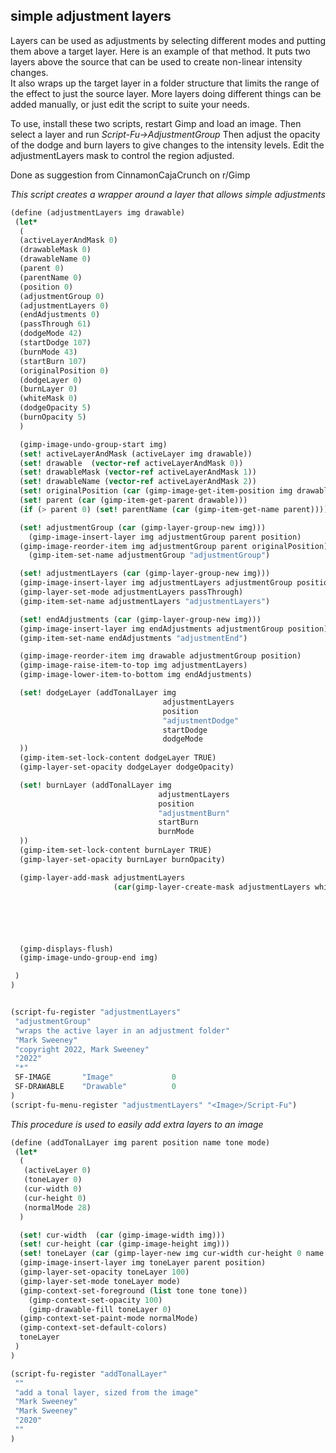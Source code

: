 ## simple adjustment layers

Layers can be used as adjustments by selecting different modes and putting them
above a target layer.  Here is an example of that method.  It puts two layers
above the source that can be used to create non-linear intensity changes.  
It also wraps up the target layer in a folder structure that limits the range
of the effect to just the source layer.  More layers doing different things
can be added manually, or just edit the script to suite your needs.

To use, install these two scripts, restart Gimp and load an image.  Then select
a layer and run *Script-Fu->AdjustmentGroup*  Then adjust the opacity of
the dodge and burn layers to give changes to the intensity levels.
Edit the adjustmentLayers mask to control the region adjusted.

Done as suggestion from CinnamonCajaCrunch on r/Gimp

*This script creates a wrapper around a layer that allows simple adjustments*
```scheme
(define (adjustmentLayers img drawable)
 (let*
  (
  (activeLayerAndMask 0)
  (drawableMask 0)
  (drawableName 0)
  (parent 0)
  (parentName 0)
  (position 0)
  (adjustmentGroup 0)
  (adjustmentLayers 0)
  (endAdjustments 0)
  (passThrough 61)
  (dodgeMode 42)
  (startDodge 107)
  (burnMode 43)
  (startBurn 107)
  (originalPosition 0)
  (dodgeLayer 0)
  (burnLayer 0)
  (whiteMask 0)
  (dodgeOpacity 5)
  (burnOpacity 5)
  )

  (gimp-image-undo-group-start img)
  (set! activeLayerAndMask (activeLayer img drawable))
  (set! drawable  (vector-ref activeLayerAndMask 0))
  (set! drawableMask (vector-ref activeLayerAndMask 1))
  (set! drawableName (vector-ref activeLayerAndMask 2))
  (set! originalPosition (car (gimp-image-get-item-position img drawable)))
  (set! parent (car (gimp-item-get-parent drawable)))
  (if (> parent 0) (set! parentName (car (gimp-item-get-name parent))))

  (set! adjustmentGroup (car (gimp-layer-group-new img)))
 	(gimp-image-insert-layer img adjustmentGroup parent position)
  (gimp-image-reorder-item img adjustmentGroup parent originalPosition)
 	(gimp-item-set-name adjustmentGroup "adjustmentGroup")

  (set! adjustmentLayers (car (gimp-layer-group-new img)))
  (gimp-image-insert-layer img adjustmentLayers adjustmentGroup position)
  (gimp-layer-set-mode adjustmentLayers passThrough)
  (gimp-item-set-name adjustmentLayers "adjustmentLayers")

  (set! endAdjustments (car (gimp-layer-group-new img)))
  (gimp-image-insert-layer img endAdjustments adjustmentGroup position)
  (gimp-item-set-name endAdjustments "adjustmentEnd")

  (gimp-image-reorder-item img drawable adjustmentGroup position)
  (gimp-image-raise-item-to-top img adjustmentLayers)
  (gimp-image-lower-item-to-bottom img endAdjustments)

  (set! dodgeLayer (addTonalLayer img
                                  adjustmentLayers
                                  position
                                  "adjustmentDodge"
                                  startDodge
                                  dodgeMode
  ))
  (gimp-item-set-lock-content dodgeLayer TRUE)
  (gimp-layer-set-opacity dodgeLayer dodgeOpacity)

  (set! burnLayer (addTonalLayer img
                                 adjustmentLayers
                                 position
                                 "adjustmentBurn"
                                 startBurn
                                 burnMode
  ))
  (gimp-item-set-lock-content burnLayer TRUE)
  (gimp-layer-set-opacity burnLayer burnOpacity)

  (gimp-layer-add-mask adjustmentLayers
                       (car(gimp-layer-create-mask adjustmentLayers whiteMask)))






  (gimp-displays-flush)
  (gimp-image-undo-group-end img)

 )
)


(script-fu-register "adjustmentLayers"
 "adjustmentGroup"
 "wraps the active layer in an adjustment folder"
 "Mark Sweeney"
 "copyright 2022, Mark Sweeney"
 "2022"
 "*"
 SF-IMAGE       "Image"             0
 SF-DRAWABLE    "Drawable"          0
)
(script-fu-menu-register "adjustmentLayers" "<Image>/Script-Fu")
```

*This procedure is used to easily add extra layers to an image*
```scheme
(define (addTonalLayer img parent position name tone mode)
 (let*
  (
   (activeLayer 0)
   (toneLayer 0)
   (cur-width 0)
   (cur-height 0)
   (normalMode 28)
  )

  (set! cur-width  (car (gimp-image-width img)))
  (set! cur-height (car (gimp-image-height img)))
  (set! toneLayer (car (gimp-layer-new img cur-width cur-height 0 name 100 28)))
  (gimp-image-insert-layer img toneLayer parent position)
  (gimp-layer-set-opacity toneLayer 100)
  (gimp-layer-set-mode toneLayer mode)
  (gimp-context-set-foreground (list tone tone tone))
 	(gimp-context-set-opacity 100)
 	(gimp-drawable-fill toneLayer 0)
  (gimp-context-set-paint-mode normalMode)
  (gimp-context-set-default-colors)
  toneLayer
 )
)

(script-fu-register "addTonalLayer"
 ""
 "add a tonal layer, sized from the image"
 "Mark Sweeney"
 "Mark Sweeney"
 "2020"
 ""
)
```
